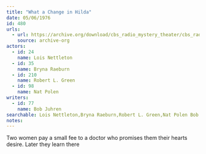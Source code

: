 ```yaml
---
title: "What a Change in Hilda"
date: 05/06/1976
id: 480
urls: 
  - url: https://archive.org/download/cbs_radio_mystery_theater/cbs_radio_mystery_theater-0451-0500.zip/cbs_radio_mystery_theater-0451-0500%2Fcbsrmt_0480_what_a_change_in_hilda.mp3
    source: archive-org
actors:  
  - id: 24
    name: Lois Nettleton  
  - id: 35
    name: Bryna Raeburn  
  - id: 210
    name: Robert L. Green  
  - id: 98
    name: Nat Polen
writers:  
  - id: 77
    name: Bob Juhren
searchable: Lois Nettleton,Bryna Raeburn,Robert L. Green,Nat Polen Bob Juhren
notes:  
---
```

Two women pay a small fee to a doctor who promises them their hearts desire. Later they learn there
